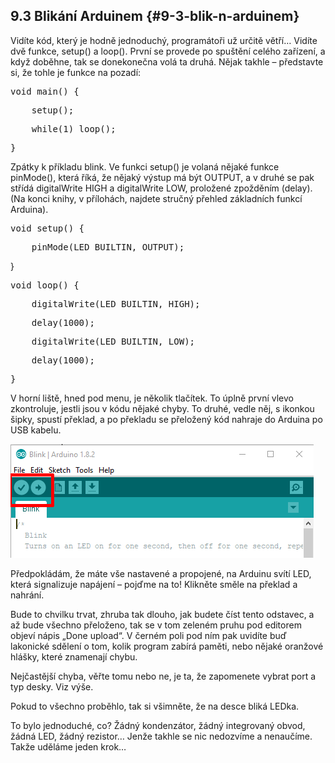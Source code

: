 ## 9.3 Blikání Arduinem {#9-3-blik-n-arduinem}

Vidíte kód, který je hodně jednoduchý, programátoři už určitě větří… Vidíte dvě funkce, setup() a loop(). První se provede po spuštění celého zařízení, a když doběhne, tak se donekonečna volá ta druhá. Nějak takhle – představte si, že tohle je funkce na pozadí:

<pre class="kod">void main() {</pre>

<pre class="kod">    setup();</pre>

<pre class="kod">    while(1) loop();</pre>

<pre class="kod">}</pre>

Zpátky k příkladu blink. Ve funkci setup() je volaná nějaké funkce pinMode(), která říká, že nějaký výstup má být OUTPUT, a v druhé se pak střídá digitalWrite HIGH a digitalWrite LOW, proložené zpožděním (delay). (Na konci knihy, v přílohách, najdete stručný přehled základních funkcí Arduina).

<pre class="kod">void setup() {</pre>

<pre class="kod">    pinMode(LED_BUILTIN, OUTPUT);</pre>

}  

<pre class="kod">void loop() {</pre>

<pre class="kod">    digitalWrite(LED_BUILTIN, HIGH);</pre>

<pre class="kod">    delay(1000);</pre>

<pre class="kod">    digitalWrite(LED_BUILTIN, LOW); </pre>

<pre class="kod">    delay(1000);</pre>

<pre class="kod">}</pre>

V horní liště, hned pod menu, je několik tlačítek. To úplně první vlevo zkontroluje, jestli jsou v kódu nějaké chyby. To druhé, vedle něj, s ikonkou šipky, spustí překlad, a po překladu se přeložený kód nahraje do Arduina po USB kabelu.

![111-1.png](images/000307.png)

Předpokládám, že máte vše nastavené a propojené, na Arduinu svítí LED, která signalizuje napájení – pojďme na to! Klikněte směle na překlad a nahrání.

Bude to chvilku trvat, zhruba tak dlouho, jak budete číst tento odstavec, a až bude všechno přeloženo, tak se v tom zeleném pruhu pod editorem objeví nápis „Done upload“. V černém poli pod ním pak uvidíte buď lakonické sdělení o tom, kolik program zabírá paměti, nebo nějaké oranžové hlášky, které znamenají chybu.

Nejčastější chyba, věřte tomu nebo ne, je ta, že zapomenete vybrat port a typ desky. Viz výše.

Pokud to všechno proběhlo, tak si všimněte, že na desce bliká LEDka.

To bylo jednoduché, co? Žádný kondenzátor, žádný integrovaný obvod, žádná LED, žádný rezistor… Jenže takhle se nic nedozvíme a nenaučíme. Takže uděláme jeden krok…